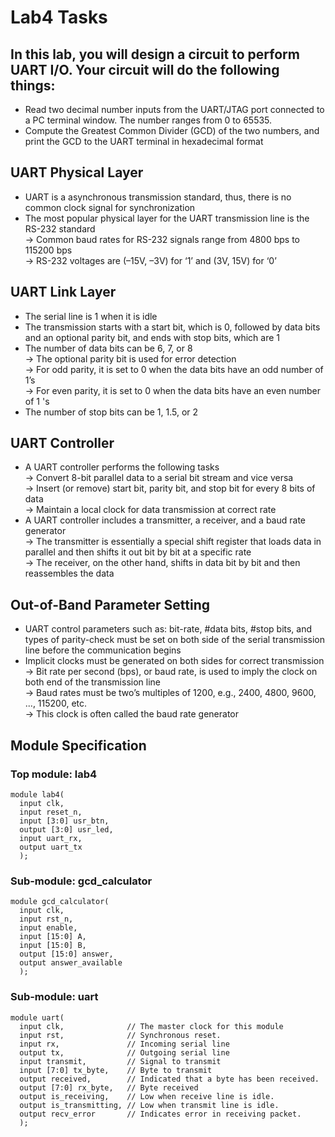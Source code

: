 # Lab4 Tasks

## In this lab, you will design a circuit to perform UART I/O. Your circuit will do the following things:

- Read two decimal number inputs from the UART/JTAG port connected to a PC terminal window. The number ranges from 0 to 65535.
- Compute the Greatest Common Divider (GCD) of the two numbers, and print the GCD to the UART terminal in hexadecimal format


## UART Physical Layer
- UART is a asynchronous transmission standard, thus, there is no common clock signal for synchronization
- The most popular physical layer for the UART transmission line is the RS-232 standard
<br/> -> Common baud rates for RS-232 signals range from 4800 bps to 115200 bps
<br/> -> RS-232 voltages are (–15V, –3V) for ‘1’ and (3V, 15V) for ‘0’

## UART Link Layer
- The serial line is 1 when it is idle
- The transmission starts with a start bit, which is 0, followed by data bits and an optional parity bit, and ends with stop bits, which are 1
- The number of data bits can be 6, 7, or 8
</br> -> The optional parity bit is used for error detection
</br> -> For odd parity, it is set to 0 when the data bits have an odd number of 1’s
</br> -> For even parity, it is set to 0 when the data bits have an even number of 1 's
- The number of stop bits can be 1, 1.5, or 2

## UART Controller
- A UART controller performs the following tasks
</br> -> Convert 8-bit parallel data to a serial bit stream and vice versa
</br> -> Insert (or remove) start bit, parity bit, and stop bit for every 8 bits of data
</br> -> Maintain a local clock for data transmission at correct rate
- A UART controller includes a transmitter, a receiver, and a baud rate generator
</br> -> The transmitter is essentially a special shift register that loads data in parallel and then shifts it out bit by bit at a specific rate
</br> -> The receiver, on the other hand, shifts in data bit by bit and then reassembles the data

## Out-of-Band Parameter Setting

- UART control parameters such as: bit-rate, #data bits, #stop bits, and types of parity-check must be set on both side of the serial transmission line before the communication begins
- Implicit clocks must be generated on both sides for correct transmission
</br> -> Bit rate per second (bps), or baud rate, is used to imply the clock on both end of the transmission line
</br> -> Baud rates must be two’s multiples of 1200, e.g., 2400, 4800, 9600, ..., 115200, etc.
</br> -> This clock is often called the baud rate generator

## Module Specification
### Top module: lab4
<pre><code>module lab4(
  input clk,
  input reset_n,
  input [3:0] usr_btn,
  output [3:0] usr_led,
  input uart_rx,
  output uart_tx
  );</code></pre>
### Sub-module: gcd_calculator
<pre><code>module gcd_calculator(
  input clk,
  input rst_n,
  input enable,
  input [15:0] A,
  input [15:0] B,
  output [15:0] answer,
  output answer_available
  );</code></pre>
### Sub-module: uart


<pre><code>module uart(
  input clk,              // The master clock for this module
  input rst,              // Synchronous reset.
  input rx,               // Incoming serial line
  output tx,              // Outgoing serial line
  input transmit,         // Signal to transmit
  input [7:0] tx_byte,    // Byte to transmit
  output received,        // Indicated that a byte has been received.
  output [7:0] rx_byte,   // Byte received
  output is_receiving,    // Low when receive line is idle.
  output is_transmitting, // Low when transmit line is idle.
  output recv_error       // Indicates error in receiving packet.
  );</code></pre>
